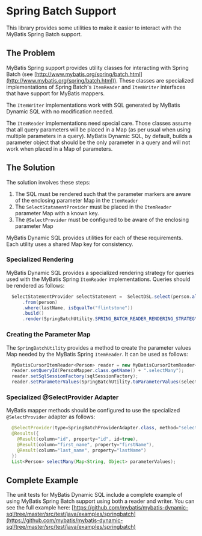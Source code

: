 # Spring Batch Support
This library provides some utilities to make it easier to interact with the MyBatis Spring Batch support.

## The Problem

MyBatis Spring support provides utility classes for interacting with Spring Batch (see [http://www.mybatis.org/spring/batch.html](http://www.mybatis.org/spring/batch.html)). These classes are specialized implementations of Spring Batch's `ItemReader` and `ItemWriter` interfaces that have support for MyBatis mappers.

The `ItemWriter` implementations work with SQL generated by MyBatis Dynamic SQL with no modification needed.

The `ItemReader` implementations need special care. Those classes assume that all query parameters will be placed in a Map (as per usual when using multiple parameters in a query). MyBatis Dynamic SQL, by default, builds a parameter object that should be the only parameter in a query and will not work when placed in a Map of parameters.

## The Solution

The solution involves these steps:

1. The SQL must be rendered such that the parameter markers are aware of the enclosing parameter Map in the `ItemReader`
1. The `SelectStatamentProvider` must be placed in the `ItemReader` parameter Map with a known key.
1. The `@SelectProvider` must be configured to be aware of the enclosing parameter Map

MyBatis Dynamic SQL provides utilities for each of these requirements. Each utility uses a shared Map key for consistency.

### Specialized Rendering

MyBatis Dynamic SQL provides a specialized rendering strategy for queries used with the MyBatis Spring `ItemReader` implementations. Queries should be rendered as follows:

```java
  SelectStatementProvider selectStatement =  SelectDSL.select(person.allColumns())
      .from(person)
      .where(lastName, isEqualTo("flintstone"))
      .build()
      .render(SpringBatchUtility.SPRING_BATCH_READER_RENDERING_STRATEGY); // render for Spring Batch
```

### Creating the Parameter Map

The `SpringBatchUtility` provides a method to create the parameter values Map needed by the MyBatis Spring `ItemReader`. It can be used as follows:

```java
  MyBatisCursorItemReader<Person> reader = new MyBatisCursorItemReader<>();
  reader.setQueryId(PersonMapper.class.getName() + ".selectMany");
  reader.setSqlSessionFactory(sqlSessionFactory);
  reader.setParameterValues(SpringBatchUtility.toParameterValues(selectStatement)); // create parameter map
```

### Specialized @SelectProvider Adapter

MyBatis mapper methods should be configured to use the specialized `@SelectProvider` adapter as follows:

```java
  @SelectProvider(type=SpringBatchProviderAdapter.class, method="select") // use the Spring batch adapter
  @Results({
    @Result(column="id", property="id", id=true),
    @Result(column="first_name", property="firstName"),
    @Result(column="last_name", property="lastName")
  })
  List<Person> selectMany(Map<String, Object> parameterValues);
```

## Complete Example

The unit tests for MyBatis Dynamic SQL include a complete example of using MyBatis Spring Batch support using both a reader and writer. You can see the full example here: [https://github.com/mybatis/mybatis-dynamic-sql/tree/master/src/test/java/examples/springbatch](https://github.com/mybatis/mybatis-dynamic-sql/tree/master/src/test/java/examples/springbatch)
